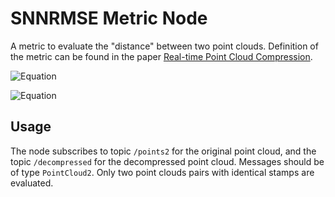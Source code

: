 # SNNRMSE Metric Node

A metric to evaluate the "distance" between two point clouds. 
Definition of the metric can be found in the paper [Real-time Point Cloud Compression](https://cg.cs.uni-bonn.de/aigaion2root/attachments/GollaIROS2015_authorsversion.pdf).

![Equation](https://latex.codecogs.com/gif.latex?\text{RMSE}_{\text{NN}}(P,Q)=\sqrt{\sum_{p\in{P}}(p-q)^2/\lvert%20P%20\rvert})

![Equation](https://latex.codecogs.com/gif.latex?\text{SNNRMSE}(P,Q)=\sqrt{0.5*\text{RMSE}_\text{NN}(P,Q)+0.5*\text{RMSE}_\text{NN}(Q,P)})

## Usage
The node subscribes to topic `/points2` for the original point cloud, and the topic `/decompressed` for the decompressed 
point cloud. Messages should be of type `PointCloud2`. Only two point clouds pairs with identical stamps
are evaluated.
